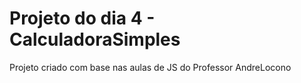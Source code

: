 # Projeto do dia 4 - CalculadoraSimples
Projeto criado com base nas aulas de JS do Professor AndreLocono
